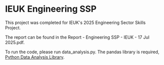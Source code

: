 # IEUK Engineering SSP

This project was completed for IEUK's 2025 Engineering Sector Skills Project. 

The report can be found in the Report - Engineering SSP - IEUK - 17 Jul 2025.pdf.

To run the code, please run data_analysis.py. The pandas library is required, [Python Data Analysis Library](https://www.google.com/url?sa=t&source=web&rct=j&opi=89978449&url=https://pandas.pydata.org/&ved=2ahUKEwi5gf7XzcOOAxVvZ0EAHdoxGDkQFnoECCYQAQ&usg=AOvVaw3cD5ulu4AnZcNusojIyttY).

